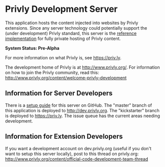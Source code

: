 # Privly Development Server

This application hosts the content injected into websites by Privly extensions. Since any server technology could potentially support the (under development) Privly standard, this server is the [reference implementation](http://en.wikipedia.org/wiki/Reference_implementation) for fully private hosting of Privly content.

**System Status: Pre-Alpha**

For more information on what Privly is, see https://priv.ly.

The development home of Privly is at http://www.privly.org/. For information on how to join the Privly community, read this: http://www.privly.org/content/welcome-privly-development

## Information for Server Developers

There is a [setup guide](https://github.com/privly/privly-web/wiki/Setup-Guide-for-Developers) for this server on GitHub. The "master" branch of this application is deployed to http://dev.privly.org. The "kickstarter" branch is deployed to https://priv.ly. The issue queue has the current areas needing development.

## Information for Extension Developers

If you want a development account on dev.privly.org (useful if you don't want to setup this server locally), post to this thread on privly.org: http://www.privly.org/content/official-code-development-team-thread

